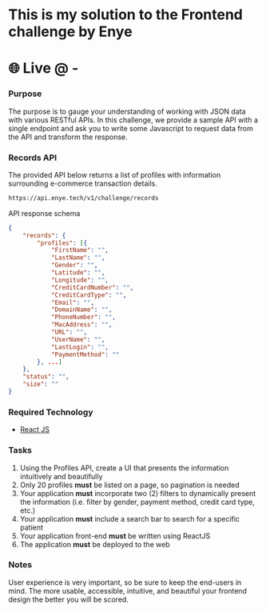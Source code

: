 # This is my solution to the Frontend challenge by Enye

# 🌐 Live @ -

### Purpose

The purpose is to gauge your understanding of working with JSON data with various RESTful APIs. In this challenge, we provide a sample API with a single endpoint and ask you to write some Javascript to request data from the API and transform the response.

### Records API

The provided API below returns a list of profiles with information surrounding e-commerce transaction details.

```bash
https://api.enye.tech/v1/challenge/records

```

API response schema

```json
{
    "records": {
        "profiles": [{
            "FirstName": "",
            "LastName": "",
            "Gender": "",
            "Latitude": "",
            "Longitude": "",
            "CreditCardNumber": "",
            "CreditCardType": "",
            "Email": "",
            "DomainName": "",
            "PhoneNumber": "",
            "MacAddress": "",
            "URL": "",
            "UserName": "",
            "LastLogin": "",
            "PaymentMethod": ""
        }, ...]
    },
    "status": "",
    "size": ""
}
```

### Required Technology

- [React JS](https://reactjs.org/tutorial/tutorial.html)

### Tasks

1. Using the Profiles API, create a UI that presents the information intuitively and beautifully
2. Only 20 profiles **must** be listed on a page, so pagination is needed
3. Your application **must** incorporate two (2) filters to dynamically present the information (i.e. filter by gender, payment method, credit card type, etc.)
4. Your application **must** include a search bar to search for a specific patient
5. Your application front-end **must** be written using ReactJS
6. The application **must** be deployed to the web

### Notes

User experience is very important, so be sure to keep the end-users in mind. The more usable, accessible, intuitive, and beautiful your frontend design the better you will be scored.
